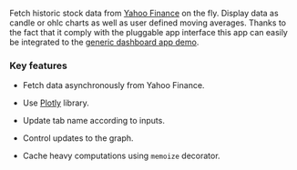 Fetch historic stock data from [Yahoo Finance](https://finance.yahoo.com/) on the fly. Display data as candle or ohlc charts as well as user defined moving averages. Thanks to the fact that it comply with the pluggable app interface this app can easily be integrated to the [generic dashboard app demo](internal:website.reflect.gallery/demos.dashboard.dashboard).

### Key features

- Fetch data asynchronously from Yahoo Finance.

- Use [Plotly](https://plotly.com/) library.
- Update tab name according to inputs.
- Control updates to the graph.
- Cache heavy computations using `memoize` decorator. 
